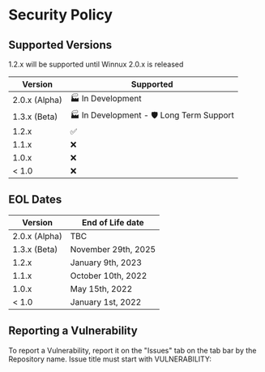 # Security Policy

## Supported Versions

1.2.x will be supported until Winnux 2.0.x is released

| Version | Supported          |
| ------- | ------------------ |
| 2.0.x (Alpha) | 🏭 In Development |
| 1.3.x (Beta)   | 🏭 In Development - 🛡️ Long Term Support |
| 1.2.x   | :white_check_mark: |
| 1.1.x   | :x:                |
| 1.0.x   | :x: |
| < 1.0   | :x:                |


## EOL Dates

| Version | End of Life date         |
| ------- | ------------------ |
| 2.0.x (Alpha) | TBC |
| 1.3.x (Beta)   | November 29th, 2025 |
| 1.2.x   | January 9th, 2023 |
| 1.1.x   | October 10th, 2022                |
| 1.0.x   | May 15th, 2022 |
| < 1.0   | January 1st, 2022                |

## Reporting a Vulnerability

To report a Vulnerability, report it on the "Issues" tab on the tab bar by the Repository name. Issue title must start with VULNERABILITY:
